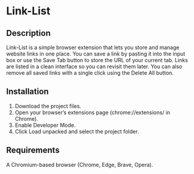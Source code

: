 # Link-List

## Description
Link-List is a simple browser extension that lets you store and manage website links in one place. You can save a link by pasting it into the input box or use the Save Tab button to store the URL of your current tab. Links are listed in a clean interface so you can revisit them later. You can also remove all saved links with a single click using the Delete All button.

## Installation
1. Download the project files.
2. Open your browser’s extensions page (chrome://extensions/ in Chrome).
3. Enable Developer Mode.
4. Click Load unpacked and select the project folder.

## Requirements
A Chromium-based browser (Chrome, Edge, Brave, Opera).
